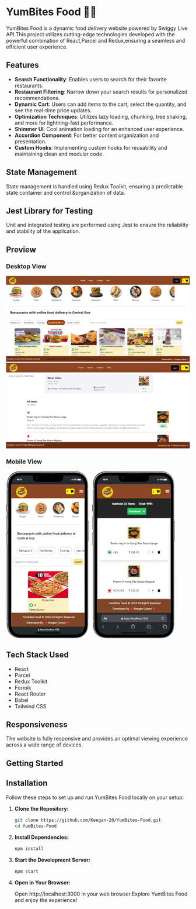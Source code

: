 # YumBites Food 🍔🌯
YumBites Food is a dynamic food delivery website powered by Swiggy Live API.This project utilizes cutting-edge technologies developed with the powerful combination of React,Parcel and Redux,ensuring a seamless and efficient user experience.

## Features
- **Search Functionality**: Enables users to search for their favorite restaurants.
- **Restaurant Filtering**: Narrow down your search results for personalized recommendations.
- **Dynamic Cart**: Users can add items to the cart, select the quantity, and see the real-time price updates.
- **Optimization Techniques**: Utilizes lazy loading, chunking, tree shaking, and more for lightning-fast performance.
- **Shimmer UI**: Cool animation loading for an enhanced user experience.
- **Accordion Component**: For better content organization and presentation.
- **Custom Hooks**: Implementing custom hooks for reusability and maintaining clean and modular code.


## State Management

State management is handled using Redux Toolkit, ensuring a predictable state container and control &organization of data.

## Jest Library for Testing

Unit and integrated testing are performed using Jest to ensure the reliability and stability of the application.

## Preview
### Desktop View
![Desktop View](/src/img/dv1.png)
![Desktop View](/src/img/dv2.png)

### Mobile View
<img src="/src/img/mv1.png" alt="Mobile View" style="width: 45%; margin-right: 5px;">
<img src="/src/img/mv2.png" alt="Mobile View" style="width: 45%;">

## Tech Stack Used

- React
- Parcel
- Redux Toolkit
- Formik
- React Router
- Babel
- Tailwind CSS

## Responsiveness

The website is fully responsive and provides an optimal viewing experience across a wide range of devices.

## Getting Started
## Installation

Follow these steps to set up and run YumBites Food locally on your setup:

1. **Clone the Repository:**
    ```bash
    git clone https://github.com/Keegan-20/YumBites-Food.git
    cd YumBites-Food
    ```
2. **Install Dependencies:**

    ```bash
    npm install
    ```

3. **Start the Development Server:**

    ```bash
    npm start
    ```

4. **Open in Your Browser:**

    Open http://localhost:3000 in your web browser.Explore YumBites Food and enjoy the experience!